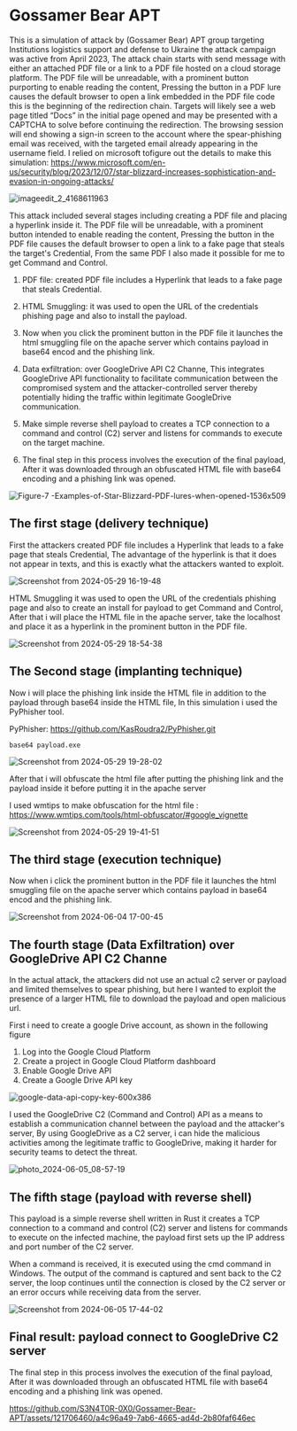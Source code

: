 # Gossamer Bear APT

This is a simulation of attack by (Gossamer Bear) APT group targeting Institutions logistics support and defense to Ukraine the attack campaign was active from April 2023,
The attack chain starts with send message with either an attached PDF file or a link to a PDF file hosted on a cloud storage platform. The PDF file will be unreadable, with a prominent button purporting to enable reading the content, Pressing the button in a PDF lure causes the default browser to open a link embedded in the PDF file code this is the beginning of the redirection chain. Targets will likely see a web page titled “Docs” in the initial page opened and may be presented with a CAPTCHA to solve before continuing the redirection. The browsing session will end showing a sign-in screen to the account where the spear-phishing email was received, with the targeted email already appearing in the username field. I relied on microsoft tofigure out the details to make this simulation: https://www.microsoft.com/en-us/security/blog/2023/12/07/star-blizzard-increases-sophistication-and-evasion-in-ongoing-attacks/


![imageedit_2_4168611963](https://github.com/S3N4T0R-0X0/Gossamer-Bear-APT/assets/121706460/0580f5fb-b020-4ca9-be84-af4c313a24f6)

This attack included several stages including creating a PDF file and placing a hyperlink inside it. The PDF file will be unreadable, with a prominent button intended to enable reading the content, Pressing the button in the PDF file causes the default browser to open a link to a fake page that steals the target's Credential, From the same PDF I also made it possible for me to get Command and Control.

1. PDF file: created PDF file includes a Hyperlink that leads to a fake page that steals Credential.

2. HTML Smuggling: it was used to open the URL of the credentials phishing page and also to install the payload.

3. Now when you click the prominent button in the PDF file it launches the html smuggling file on the apache server which contains payload in base64 encod and the phishing link.

4. Data exfiltration: over GoogleDrive API C2 Channe, This integrates GoogleDrive API functionality to facilitate communication between the compromised system and the attacker-controlled server thereby potentially hiding the traffic within legitimate GoogleDrive communication.

5. Make simple reverse shell payload to creates a TCP connection to a command and control (C2) server and listens for commands to execute on the target machine.

6. The final step in this process involves the execution of the final payload, After it was downloaded through an obfuscated HTML file with base64 encoding and a phishing link was opened.

![Figure-7 -Examples-of-Star-Blizzard-PDF-lures-when-opened-1536x509](https://github.com/S3N4T0R-0X0/Gossamer-Bear-APT/assets/121706460/e6161bf6-16e5-4865-a4b5-bba916150e6f)


## The first stage (delivery technique)

First the attackers created PDF file includes a Hyperlink that leads to a fake page that steals Credential, The advantage of the hyperlink is that it does not appear in texts, and this is exactly what the attackers wanted to exploit.

![Screenshot from 2024-05-29 16-19-48](https://github.com/S3N4T0R-0X0/Gossamer-Bear-APT/assets/121706460/3b29fad1-16ef-4d46-862e-7bd6b825db3e)


HTML Smuggling it was used to open the URL of the credentials phishing page and also to create an install for payload to get Command and Control,
After that i will place the HTML file in the apache server, take the localhost  and place it as a hyperlink in the prominent button in the PDF file.


![Screenshot from 2024-05-29 18-54-38](https://github.com/S3N4T0R-0X0/Gossamer-Bear-APT/assets/121706460/6cbb6df5-7444-4546-9eb8-282570d9ec3c)


## The Second stage (implanting technique)

Now i will place the phishing link inside the HTML file in addition to the payload through base64 inside the HTML file, In this simulation i used the PyPhisher tool.

PyPhisher: https://github.com/KasRoudra2/PyPhisher.git

`base64 payload.exe`


![Screenshot from 2024-05-29 19-28-02](https://github.com/S3N4T0R-0X0/Gossamer-Bear-APT/assets/121706460/5a1aa546-0990-4521-866c-1d9ac8862309)


After that i will obfuscate the html file after putting the phishing link and the payload inside it before putting it in the apache server

I used wmtips to make obfuscation for the html file : https://www.wmtips.com/tools/html-obfuscator/#google_vignette

![Screenshot from 2024-05-29 19-41-51](https://github.com/S3N4T0R-0X0/Gossamer-Bear-APT/assets/121706460/c835211b-d03c-4c14-a261-01af7612f12c)


## The third stage (execution technique)
Now when i click the prominent button in the PDF file it launches the html smuggling file on the apache server which contains payload in base64 encod and the phishing link.

![Screenshot from 2024-06-04 17-00-45](https://github.com/S3N4T0R-0X0/Gossamer-Bear-APT/assets/121706460/ebeb9321-e025-4921-920f-590d24ddce98)

## The fourth stage (Data Exfiltration) over GoogleDrive API C2 Channe

In the actual attack, the attackers did not use an actual c2 server or payload and limited themselves to spear phishing, but here I wanted to exploit the presence of a larger HTML file to download the payload and open malicious url.


First i need to create a google Drive account, as shown in the following figure

1. Log into the Google Cloud Platform
2. Create a project in Google Cloud Platform dashboard
3. Enable Google Drive API
4. Create a Google Drive API key

![google-data-api-copy-key-600x386](https://github.com/S3N4T0R-0X0/Gossamer-Bear-APT/assets/121706460/b90e328c-5184-4072-adcb-6a6d7fb2debd)

I used the GoogleDrive C2 (Command and Control) API as a means to establish a communication channel between the payload and the attacker's server, By using GoogleDrive as a C2 server, i can hide the malicious activities among the legitimate traffic to GoogleDrive, making it harder for security teams to detect the threat.


![photo_2024-06-05_08-57-19](https://github.com/S3N4T0R-0X0/Gossamer-Bear-APT/assets/121706460/17205a4c-4150-4b1f-85de-5463d333952b)

## The fifth stage (payload with reverse shell)

This payload is a simple reverse shell written in Rust it creates a TCP connection to a command and control (C2) server and listens for commands to execute on the infected machine, the payload first sets up the IP address and port number of the C2 server. 

When a command is received, it is executed using the cmd command in Windows. The output of the command is captured and sent back to the C2 server, the loop continues until the connection is closed by the C2 server or an error occurs while receiving data from the server.

![Screenshot from 2024-06-05 17-44-02](https://github.com/S3N4T0R-0X0/Gossamer-Bear-APT/assets/121706460/76d00609-de5b-41b9-b3b8-421b4f48d6c2)


## Final result: payload connect to GoogleDrive C2 server

The final step in this process involves the execution of the final payload, After it was downloaded through an obfuscated HTML file with base64 encoding and a phishing link was opened.





https://github.com/S3N4T0R-0X0/Gossamer-Bear-APT/assets/121706460/a4c96a49-7ab6-4665-ad4d-2b80faf646ec







